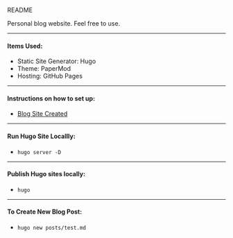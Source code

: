 README

Personal blog website. Feel free to use.

----

#### Items Used:

- Static Site Generator: Hugo
- Theme: PaperMod
- Hosting: GitHub Pages

-----

#### Instructions on how to set up:
- [Blog Site Created](https://blog.raymonhardy.com/posts/blog_site_created/)

-----

#### Run Hugo Site Locallly:
- `hugo server -D`

-----

#### Publish Hugo sites locally:
- `hugo`


-----

#### To Create New Blog Post:
- `hugo new posts/test.md`